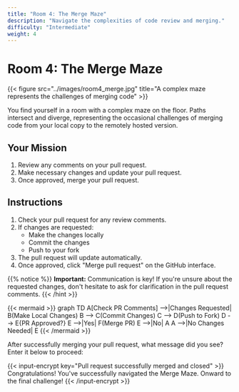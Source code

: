 ```yaml
---
title: "Room 4: The Merge Maze"
description: "Navigate the complexities of code review and merging."
difficulty: "Intermediate"
weight: 4
---
```


# Room 4: The Merge Maze

{{< figure src="../images/room4_merge.jpg" title="A complex maze represents the challenges of merging code" >}}

You find yourself in a room with a complex maze on the floor. Paths intersect and diverge, representing the occasional challenges of merging code from your local copy to the remotely hosted version.

## Your Mission

1. Review any comments on your pull request.
2. Make necessary changes and update your pull request.
3. Once approved, merge your pull request.

## Instructions

1. Check your pull request for any review comments.
2. If changes are requested:
   - Make the changes locally
   - Commit the changes
   - Push to your fork
3. The pull request will update automatically.
4. Once approved, click "Merge pull request" on the GitHub interface.

{{% notice %}}
**Important:** Communication is key! If you're unsure about the requested changes, don't hesitate to ask for clarification in the pull request comments.
{{< /hint >}}

{{< mermaid >}}
graph TD
    A[Check PR Comments] -->|Changes Requested| B(Make Local Changes)
    B --> C(Commit Changes)
    C --> D(Push to Fork)
    D --> E{PR Approved?}
    E -->|Yes| F(Merge PR)
    E -->|No| A
    A -->|No Changes Needed| E
{{< /mermaid >}}

After successfully merging your pull request, what message did you see? Enter it below to proceed:

{{< input-encrypt key="Pull request successfully merged and closed" >}}
Congratulations! You've successfully navigated the Merge Maze. Onward to the final challenge!
{{< /input-encrypt >}}